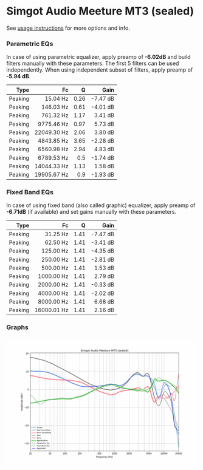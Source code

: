 # Simgot Audio Meeture MT3 (sealed)
See [usage instructions](https://github.com/jaakkopasanen/AutoEq#usage) for more options and info.

### Parametric EQs
In case of using parametric equalizer, apply preamp of **-6.02dB** and build filters manually
with these parameters. The first 5 filters can be used independently.
When using independent subset of filters, apply preamp of **-5.94 dB**.

| Type    | Fc          |    Q | Gain     |
|--------:|------------:|-----:|---------:|
| Peaking | 15.04 Hz    | 0.26 | -7.47 dB |
| Peaking | 146.03 Hz   | 0.61 | -4.01 dB |
| Peaking | 761.32 Hz   | 1.17 | 3.41 dB  |
| Peaking | 9775.46 Hz  | 0.97 | 5.73 dB  |
| Peaking | 22049.30 Hz | 2.06 | 3.80 dB  |
| Peaking | 4843.85 Hz  | 3.65 | -2.28 dB |
| Peaking | 6560.98 Hz  | 2.94 | 4.83 dB  |
| Peaking | 6789.53 Hz  | 0.5  | -1.74 dB |
| Peaking | 14044.33 Hz | 1.13 | 1.58 dB  |
| Peaking | 19905.67 Hz | 0.9  | -1.93 dB |

### Fixed Band EQs
In case of using fixed band (also called graphic) equalizer, apply preamp of **-6.71dB**
(if available) and set gains manually with these parameters.

| Type    | Fc          |    Q | Gain     |
|--------:|------------:|-----:|---------:|
| Peaking | 31.25 Hz    | 1.41 | -7.47 dB |
| Peaking | 62.50 Hz    | 1.41 | -3.41 dB |
| Peaking | 125.00 Hz   | 1.41 | -4.35 dB |
| Peaking | 250.00 Hz   | 1.41 | -2.81 dB |
| Peaking | 500.00 Hz   | 1.41 | 1.53 dB  |
| Peaking | 1000.00 Hz  | 1.41 | 2.79 dB  |
| Peaking | 2000.00 Hz  | 1.41 | -0.33 dB |
| Peaking | 4000.00 Hz  | 1.41 | -2.02 dB |
| Peaking | 8000.00 Hz  | 1.41 | 6.68 dB  |
| Peaking | 16000.01 Hz | 1.41 | 2.16 dB  |

### Graphs
![](./Simgot%20Audio%20Meeture%20MT3%20(sealed).png)